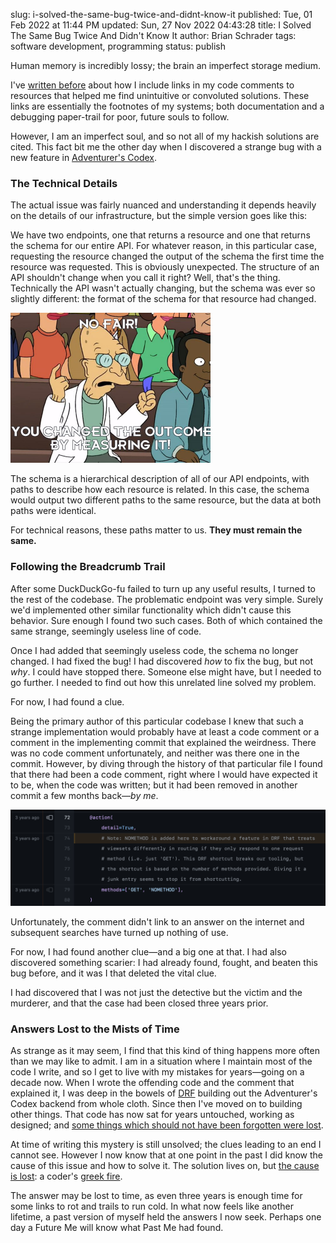slug: i-solved-the-same-bug-twice-and-didnt-know-it
published: Tue, 01 Feb 2022 at 11:44 PM
updated: Sun, 27 Nov 2022 04:43:28 
title: I Solved The Same Bug Twice And Didn't Know It
author: Brian Schrader
tags: software development, programming
status: publish

Human memory is incredibly lossy; the brain an imperfect storage medium.

I've [written before][1] about how I include links in my code comments to resources that helped me find unintuitive or convoluted solutions. These links are essentially the footnotes of my systems; both documentation and a debugging paper-trail for poor, future souls to follow.

However, I am an imperfect soul, and so not all of my hackish solutions are cited. This fact bit me the other day when I discovered a strange bug with a new feature in [Adventurer's Codex][2].


### The Technical Details

The actual issue was fairly nuanced and understanding it depends heavily on the details of our infrastructure, but the simple version goes like this:

We have two endpoints, one that returns a resource and one that returns the schema for our entire API. For whatever reason, in this particular case, requesting the resource changed the output of the schema the first time the resource was requested. This is obviously unexpected. The structure of an API shouldn't change when you call it right? Well, that's the thing. Technically the API wasn't actually changing, but the schema was ever so slightly different: the format of the schema for that resource had changed.

<img
    alt="A funny joke"
    src="/images/blog/changed-outcome.jpg"
    class="image-right"
    style="max-width:320px;"
/>

The schema is a hierarchical description of all of our API endpoints, with paths to describe how each resource is related. In this case, the schema would output two different paths to the same resource, but the data at both paths were identical.

For technical reasons, these paths matter to us. **They must remain the same.**


### Following the Breadcrumb Trail

After some DuckDuckGo-fu failed to turn up any useful results, I turned to the rest of the codebase. The problematic endpoint was very simple. Surely we'd implemented other similar functionality which didn't cause this behavior. Sure enough I found two such cases. Both of which contained the same strange, seemingly useless line of code.

Once I had added that seemingly useless code, the schema no longer changed. I had fixed the bug! I had discovered *how* to fix the bug, but not *why*. I could have stopped there. Someone else might have, but I needed to go further. I needed to find out how this unrelated line solved my problem.

For now, I had found a clue.

Being the primary author of this particular codebase I knew that such a strange implementation would probably have at least a code comment or a comment in the implementing commit that explained the weirdness. There was no code comment unfortunately, and neither was there one in the commit. However, by diving through the history of that particular file I found that there had been a code comment, right where I would have expected it to be, when the code was written; but it had been removed in another commit a few months back&mdash;*by me*.

<img
    alt="The Fatefult Commit"
    src="/images/blog/ac-fateful-comment.png"
    class="image-center"
/>

Unfortunately, the comment didn't link to an answer on the internet and subsequent searches have turned up nothing of use.

For now, I had found another clue&mdash;and a big one at that. I had also discovered something scarier: I had already found, fought, and beaten this bug before, and it was I that deleted the vital clue.

I had discovered that I was not just the detective but the victim and the murderer, and that the case had been closed three years prior.


### Answers Lost to the Mists of Time

As strange as it may seem, I find that this kind of thing happens more often than we may like to admit. I am in a situation where I maintain most of the code I write, and so I get to live with my mistakes for years&mdash;going on a decade now. When I wrote the offending code and the comment that explained it, I was deep in the bowels of [DRF][5] building out the Adventurer's Codex backend from whole cloth. Since then I've moved on to building other things. That code has now sat for years untouched, working as designed; and [some things which should not have been forgotten were lost][6].

At time of writing this mystery is still unsolved; the clues leading to an end I cannot see. However I now know that at one point in the past I did know the cause of this issue and how to solve it. The solution lives on, but [the cause is lost][3]: a coder's [greek fire][4].

The answer may be lost to time, as even three years is enough time for some links to rot and trails to run cold. In what now feels like another lifetime, a past version of myself held the answers I now seek. Perhaps one day a Future Me will know what Past Me had found.

[1]: /archive/comments-with-cited-references/
[2]: https://adventurerscodex.com/
[3]: /archive/where-it-comes-from-nobody-knows/
[4]: https://en.wikipedia.org/wiki/Greek_fire
[5]: https://www.django-rest-framework.org
[6]: https://www.goodreads.com/quotes/376870-and-some-things-that-should-not-have-been-forgotten-were
